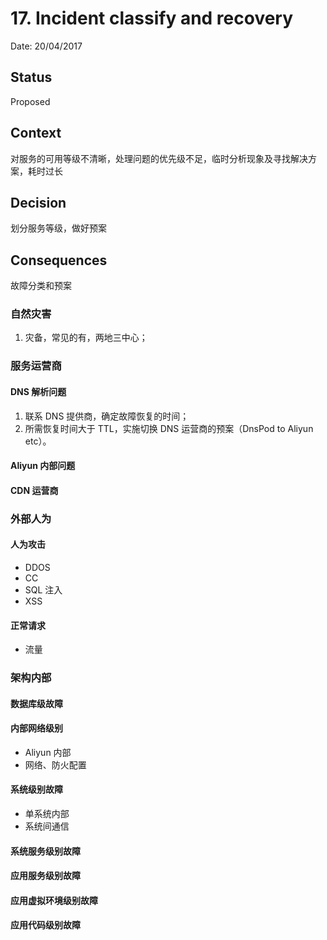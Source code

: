 # 17. Incident classify and recovery

Date: 20/04/2017

## Status

Proposed

## Context

对服务的可用等级不清晰，处理问题的优先级不足，临时分析现象及寻找解决方案，耗时过长

## Decision

划分服务等级，做好预案

## Consequences

故障分类和预案

### 自然灾害

1. 灾备，常见的有，两地三中心；

### 服务运营商

#### DNS 解析问题

1. 联系 DNS 提供商，确定故障恢复的时间；
2. 所需恢复时间大于 TTL，实施切换 DNS 运营商的预案（DnsPod to Aliyun etc）。

#### Aliyun 内部问题

#### CDN 运营商

### 外部人为

#### 人为攻击

* DDOS
* CC
* SQL 注入
* XSS

#### 正常请求

* 流量

### 架构内部

#### 数据库级故障

#### 内部网络级别

* Aliyun 内部
* 网络、防火配置

#### 系统级别故障

* 单系统内部
* 系统间通信

#### 系统服务级别故障

#### 应用服务级别故障

#### 应用虚拟环境级别故障

#### 应用代码级别故障